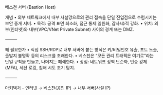 베스천 서버 (Bastion Host)

개념
• 외부 네트워크에서 내부 사설망으로의 관리 접속을 단일 진입점으로 수렴시키는 보안 중개 서버.
• 목적: 공격 표면 최소화, 접근 통제 일원화, 감사/추적 강화.
• 위치: 외부(인터넷)와 내부(VPC/VNet Private Subnet) 사이의 경계 또는 DMZ.

⸻

왜 필요한가
• 직접 SSH/RDP로 내부 서버에 붙는 방식은 키/비밀번호 유출, 포트 노출, 출발지 불명확 등의 리스크를 초래한다.
• 베스천은 “모든 관리 트래픽은 여기로”라는 단일 규칙을 만들고, 나머지는 폐쇄한다.
• 장점: 네트워크 정책 단순화, 인증 강제(MFA), 세션 로깅, 침해 시도 조기 탐지.

⸻

아키텍처
  – 인터넷 → 베스천(공인 IP) → 내부 서버(사설 IP)



